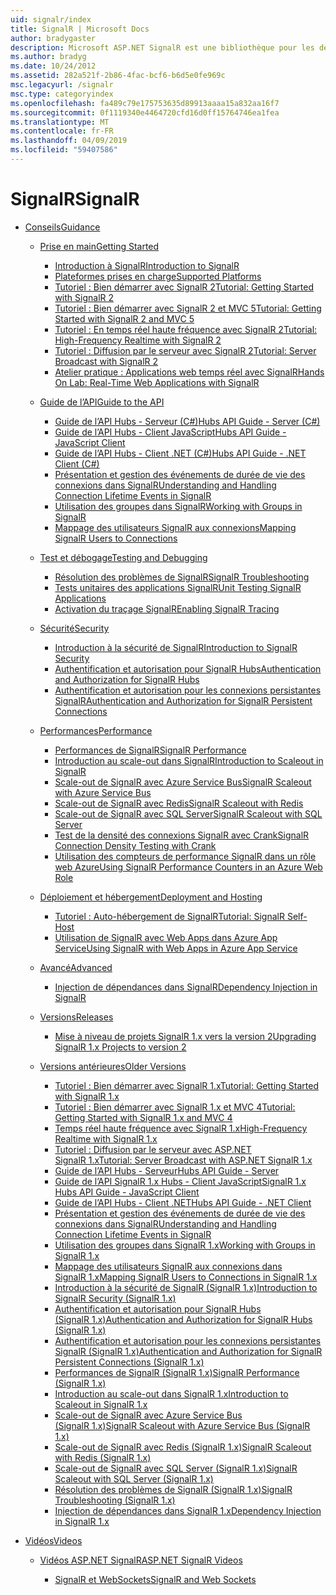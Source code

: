 ```yaml
---
uid: signalr/index
title: SignalR | Microsoft Docs
author: bradygaster
description: Microsoft ASP.NET SignalR est une bibliothèque pour les développeurs ASP.NET qui simplifie le processus d’ajout de fonctionnalités web en temps réel à vos applications.
ms.author: bradyg
ms.date: 10/24/2012
ms.assetid: 282a521f-2b86-4fac-bcf6-b6d5e0fe969c
msc.legacyurl: /signalr
msc.type: categoryindex
ms.openlocfilehash: fa489c79e175753635d89913aaaa15a832aa16f7
ms.sourcegitcommit: 0f1119340e4464720cfd16d0ff15764746ea1fea
ms.translationtype: MT
ms.contentlocale: fr-FR
ms.lasthandoff: 04/09/2019
ms.locfileid: "59407586"
---
```

# <a name="signalr"></a><span data-ttu-id="2059b-103">SignalR</span><span class="sxs-lookup"><span data-stu-id="2059b-103">SignalR</span></span>

- [<span data-ttu-id="2059b-104">Conseils</span><span class="sxs-lookup"><span data-stu-id="2059b-104">Guidance</span></span>](overview/index.md)

    - [<span data-ttu-id="2059b-105">Prise en main</span><span class="sxs-lookup"><span data-stu-id="2059b-105">Getting Started</span></span>](overview/getting-started/index.md)

        - [<span data-ttu-id="2059b-106">Introduction à SignalR</span><span class="sxs-lookup"><span data-stu-id="2059b-106">Introduction to SignalR</span></span>](overview/getting-started/introduction-to-signalr.md)
        - [<span data-ttu-id="2059b-107">Plateformes prises en charge</span><span class="sxs-lookup"><span data-stu-id="2059b-107">Supported Platforms</span></span>](overview/getting-started/supported-platforms.md)
        - [<span data-ttu-id="2059b-108">Tutoriel : Bien démarrer avec SignalR 2</span><span class="sxs-lookup"><span data-stu-id="2059b-108">Tutorial: Getting Started with SignalR 2</span></span>](overview/getting-started/tutorial-getting-started-with-signalr.md)
        - [<span data-ttu-id="2059b-109">Tutoriel : Bien démarrer avec SignalR 2 et MVC 5</span><span class="sxs-lookup"><span data-stu-id="2059b-109">Tutorial: Getting Started with SignalR 2 and MVC 5</span></span>](overview/getting-started/tutorial-getting-started-with-signalr-and-mvc.md)
        - [<span data-ttu-id="2059b-110">Tutoriel : En temps réel haute fréquence avec SignalR 2</span><span class="sxs-lookup"><span data-stu-id="2059b-110">Tutorial: High-Frequency Realtime with SignalR 2</span></span>](overview/getting-started/tutorial-high-frequency-realtime-with-signalr.md)
        - [<span data-ttu-id="2059b-111">Tutoriel : Diffusion par le serveur avec SignalR 2</span><span class="sxs-lookup"><span data-stu-id="2059b-111">Tutorial: Server Broadcast with SignalR 2</span></span>](overview/getting-started/tutorial-server-broadcast-with-signalr.md)
        - [<span data-ttu-id="2059b-112">Atelier pratique : Applications web temps réel avec SignalR</span><span class="sxs-lookup"><span data-stu-id="2059b-112">Hands On Lab: Real-Time Web Applications with SignalR</span></span>](overview/getting-started/real-time-web-applications-with-signalr.md)
    - [<span data-ttu-id="2059b-113">Guide de l’API</span><span class="sxs-lookup"><span data-stu-id="2059b-113">Guide to the API</span></span>](overview/guide-to-the-api/index.md)

        - [<span data-ttu-id="2059b-114">Guide de l’API Hubs - Serveur (C#)</span><span class="sxs-lookup"><span data-stu-id="2059b-114">Hubs API Guide - Server (C#)</span></span>](overview/guide-to-the-api/hubs-api-guide-server.md)
        - [<span data-ttu-id="2059b-115">Guide de l’API Hubs - Client JavaScript</span><span class="sxs-lookup"><span data-stu-id="2059b-115">Hubs API Guide - JavaScript Client</span></span>](overview/guide-to-the-api/hubs-api-guide-javascript-client.md)
        - [<span data-ttu-id="2059b-116">Guide de l’API Hubs - Client .NET (C#)</span><span class="sxs-lookup"><span data-stu-id="2059b-116">Hubs API Guide - .NET Client (C#)</span></span>](overview/guide-to-the-api/hubs-api-guide-net-client.md)
        - [<span data-ttu-id="2059b-117">Présentation et gestion des événements de durée de vie des connexions dans SignalR</span><span class="sxs-lookup"><span data-stu-id="2059b-117">Understanding and Handling Connection Lifetime Events in SignalR</span></span>](overview/guide-to-the-api/handling-connection-lifetime-events.md)
        - [<span data-ttu-id="2059b-118">Utilisation des groupes dans SignalR</span><span class="sxs-lookup"><span data-stu-id="2059b-118">Working with Groups in SignalR</span></span>](overview/guide-to-the-api/working-with-groups.md)
        - [<span data-ttu-id="2059b-119">Mappage des utilisateurs SignalR aux connexions</span><span class="sxs-lookup"><span data-stu-id="2059b-119">Mapping SignalR Users to Connections</span></span>](overview/guide-to-the-api/mapping-users-to-connections.md)
    - [<span data-ttu-id="2059b-120">Test et débogage</span><span class="sxs-lookup"><span data-stu-id="2059b-120">Testing and Debugging</span></span>](overview/testing-and-debugging/index.md)

        - [<span data-ttu-id="2059b-121">Résolution des problèmes de SignalR</span><span class="sxs-lookup"><span data-stu-id="2059b-121">SignalR Troubleshooting</span></span>](overview/testing-and-debugging/troubleshooting.md)
        - [<span data-ttu-id="2059b-122">Tests unitaires des applications SignalR</span><span class="sxs-lookup"><span data-stu-id="2059b-122">Unit Testing SignalR Applications</span></span>](overview/testing-and-debugging/unit-testing-signalr-applications.md)
        - [<span data-ttu-id="2059b-123">Activation du traçage SignalR</span><span class="sxs-lookup"><span data-stu-id="2059b-123">Enabling SignalR Tracing</span></span>](overview/testing-and-debugging/enabling-signalr-tracing.md)
    - [<span data-ttu-id="2059b-124">Sécurité</span><span class="sxs-lookup"><span data-stu-id="2059b-124">Security</span></span>](overview/security/index.md)

        - [<span data-ttu-id="2059b-125">Introduction à la sécurité de SignalR</span><span class="sxs-lookup"><span data-stu-id="2059b-125">Introduction to SignalR Security</span></span>](overview/security/introduction-to-security.md)
        - [<span data-ttu-id="2059b-126">Authentification et autorisation pour SignalR Hubs</span><span class="sxs-lookup"><span data-stu-id="2059b-126">Authentication and Authorization for SignalR Hubs</span></span>](overview/security/hub-authorization.md)
        - [<span data-ttu-id="2059b-127">Authentification et autorisation pour les connexions persistantes SignalR</span><span class="sxs-lookup"><span data-stu-id="2059b-127">Authentication and Authorization for SignalR Persistent Connections</span></span>](overview/security/persistent-connection-authorization.md)
    - [<span data-ttu-id="2059b-128">Performances</span><span class="sxs-lookup"><span data-stu-id="2059b-128">Performance</span></span>](overview/performance/index.md)

        - [<span data-ttu-id="2059b-129">Performances de SignalR</span><span class="sxs-lookup"><span data-stu-id="2059b-129">SignalR Performance</span></span>](overview/performance/signalr-performance.md)
        - [<span data-ttu-id="2059b-130">Introduction au scale-out dans SignalR</span><span class="sxs-lookup"><span data-stu-id="2059b-130">Introduction to Scaleout in SignalR</span></span>](overview/performance/scaleout-in-signalr.md)
        - [<span data-ttu-id="2059b-131">Scale-out de SignalR avec Azure Service Bus</span><span class="sxs-lookup"><span data-stu-id="2059b-131">SignalR Scaleout with Azure Service Bus</span></span>](overview/performance/scaleout-with-windows-azure-service-bus.md)
        - [<span data-ttu-id="2059b-132">Scale-out de SignalR avec Redis</span><span class="sxs-lookup"><span data-stu-id="2059b-132">SignalR Scaleout with Redis</span></span>](overview/performance/scaleout-with-redis.md)
        - [<span data-ttu-id="2059b-133">Scale-out de SignalR avec SQL Server</span><span class="sxs-lookup"><span data-stu-id="2059b-133">SignalR Scaleout with SQL Server</span></span>](overview/performance/scaleout-with-sql-server.md)
        - [<span data-ttu-id="2059b-134">Test de la densité des connexions SignalR avec Crank</span><span class="sxs-lookup"><span data-stu-id="2059b-134">SignalR Connection Density Testing with Crank</span></span>](overview/performance/signalr-connection-density-testing-with-crank.md)
        - [<span data-ttu-id="2059b-135">Utilisation des compteurs de performance SignalR dans un rôle web Azure</span><span class="sxs-lookup"><span data-stu-id="2059b-135">Using SignalR Performance Counters in an Azure Web Role</span></span>](overview/performance/using-signalr-performance-counters-in-an-azure-web-role.md)
    - [<span data-ttu-id="2059b-136">Déploiement et hébergement</span><span class="sxs-lookup"><span data-stu-id="2059b-136">Deployment and Hosting</span></span>](overview/deployment/index.md)

        - [<span data-ttu-id="2059b-137">Tutoriel : Auto-hébergement de SignalR</span><span class="sxs-lookup"><span data-stu-id="2059b-137">Tutorial: SignalR Self-Host</span></span>](overview/deployment/tutorial-signalr-self-host.md)
        - [<span data-ttu-id="2059b-138">Utilisation de SignalR avec Web Apps dans Azure App Service</span><span class="sxs-lookup"><span data-stu-id="2059b-138">Using SignalR with Web Apps in Azure App Service</span></span>](overview/deployment/using-signalr-with-azure-web-sites.md)
    - [<span data-ttu-id="2059b-139">Avancé</span><span class="sxs-lookup"><span data-stu-id="2059b-139">Advanced</span></span>](overview/advanced/index.md)

        - [<span data-ttu-id="2059b-140">Injection de dépendances dans SignalR</span><span class="sxs-lookup"><span data-stu-id="2059b-140">Dependency Injection in SignalR</span></span>](overview/advanced/dependency-injection.md)
    - [<span data-ttu-id="2059b-141">Versions</span><span class="sxs-lookup"><span data-stu-id="2059b-141">Releases</span></span>](overview/releases/index.md)

        - [<span data-ttu-id="2059b-142">Mise à niveau de projets SignalR 1.x vers la version 2</span><span class="sxs-lookup"><span data-stu-id="2059b-142">Upgrading SignalR 1.x Projects to version 2</span></span>](overview/releases/upgrading-signalr-1x-projects-to-20.md)
    - [<span data-ttu-id="2059b-143">Versions antérieures</span><span class="sxs-lookup"><span data-stu-id="2059b-143">Older Versions</span></span>](overview/older-versions/index.md)

        - [<span data-ttu-id="2059b-144">Tutoriel : Bien démarrer avec SignalR 1.x</span><span class="sxs-lookup"><span data-stu-id="2059b-144">Tutorial: Getting Started with SignalR 1.x</span></span>](overview/older-versions/tutorial-getting-started-with-signalr.md)
        - [<span data-ttu-id="2059b-145">Tutoriel : Bien démarrer avec SignalR 1.x et MVC 4</span><span class="sxs-lookup"><span data-stu-id="2059b-145">Tutorial: Getting Started with SignalR 1.x and MVC 4</span></span>](overview/older-versions/tutorial-getting-started-with-signalr-and-mvc-4.md)
        - [<span data-ttu-id="2059b-146">Temps réel haute fréquence avec SignalR 1.x</span><span class="sxs-lookup"><span data-stu-id="2059b-146">High-Frequency Realtime with SignalR 1.x</span></span>](overview/older-versions/tutorial-high-frequency-realtime-with-signalr.md)
        - [<span data-ttu-id="2059b-147">Tutoriel : Diffusion par le serveur avec ASP.NET SignalR 1.x</span><span class="sxs-lookup"><span data-stu-id="2059b-147">Tutorial: Server Broadcast with ASP.NET SignalR 1.x</span></span>](overview/older-versions/tutorial-server-broadcast-with-aspnet-signalr.md)
        - [<span data-ttu-id="2059b-148">Guide de l’API Hubs - Serveur</span><span class="sxs-lookup"><span data-stu-id="2059b-148">Hubs API Guide - Server</span></span>](overview/older-versions/signalr-1x-hubs-api-guide-server.md)
        - [<span data-ttu-id="2059b-149">Guide de l’API SignalR 1.x Hubs - Client JavaScript</span><span class="sxs-lookup"><span data-stu-id="2059b-149">SignalR 1.x Hubs API Guide - JavaScript Client</span></span>](overview/older-versions/signalr-1x-hubs-api-guide-javascript-client.md)
        - [<span data-ttu-id="2059b-150">Guide de l’API Hubs - Client .NET</span><span class="sxs-lookup"><span data-stu-id="2059b-150">Hubs API Guide - .NET Client</span></span>](overview/older-versions/signalr-1x-hubs-api-guide-net-client.md)
        - [<span data-ttu-id="2059b-151">Présentation et gestion des événements de durée de vie des connexions dans SignalR</span><span class="sxs-lookup"><span data-stu-id="2059b-151">Understanding and Handling Connection Lifetime Events in SignalR</span></span>](overview/older-versions/handling-connection-lifetime-events.md)
        - [<span data-ttu-id="2059b-152">Utilisation des groupes dans SignalR 1.x</span><span class="sxs-lookup"><span data-stu-id="2059b-152">Working with Groups in SignalR 1.x</span></span>](overview/older-versions/working-with-groups.md)
        - [<span data-ttu-id="2059b-153">Mappage des utilisateurs SignalR aux connexions dans SignalR 1.x</span><span class="sxs-lookup"><span data-stu-id="2059b-153">Mapping SignalR Users to Connections in SignalR 1.x</span></span>](overview/older-versions/mapping-users-to-connections.md)
        - [<span data-ttu-id="2059b-154">Introduction à la sécurité de SignalR (SignalR 1.x)</span><span class="sxs-lookup"><span data-stu-id="2059b-154">Introduction to SignalR Security (SignalR 1.x)</span></span>](overview/older-versions/introduction-to-security.md)
        - [<span data-ttu-id="2059b-155">Authentification et autorisation pour SignalR Hubs (SignalR 1.x)</span><span class="sxs-lookup"><span data-stu-id="2059b-155">Authentication and Authorization for SignalR Hubs (SignalR 1.x)</span></span>](overview/older-versions/hub-authorization.md)
        - [<span data-ttu-id="2059b-156">Authentification et autorisation pour les connexions persistantes SignalR (SignalR 1.x)</span><span class="sxs-lookup"><span data-stu-id="2059b-156">Authentication and Authorization for SignalR Persistent Connections (SignalR 1.x)</span></span>](overview/older-versions/persistent-connection-authorization.md)
        - [<span data-ttu-id="2059b-157">Performances de SignalR (SignalR 1.x)</span><span class="sxs-lookup"><span data-stu-id="2059b-157">SignalR Performance (SignalR 1.x)</span></span>](overview/older-versions/signalr-performance.md)
        - [<span data-ttu-id="2059b-158">Introduction au scale-out dans SignalR 1.x</span><span class="sxs-lookup"><span data-stu-id="2059b-158">Introduction to Scaleout in SignalR 1.x</span></span>](overview/older-versions/scaleout-in-signalr.md)
        - [<span data-ttu-id="2059b-159">Scale-out de SignalR avec Azure Service Bus (SignalR 1.x)</span><span class="sxs-lookup"><span data-stu-id="2059b-159">SignalR Scaleout with Azure Service Bus (SignalR 1.x)</span></span>](overview/older-versions/scaleout-with-windows-azure-service-bus.md)
        - [<span data-ttu-id="2059b-160">Scale-out de SignalR avec Redis (SignalR 1.x)</span><span class="sxs-lookup"><span data-stu-id="2059b-160">SignalR Scaleout with Redis (SignalR 1.x)</span></span>](overview/older-versions/scaleout-with-redis.md)
        - [<span data-ttu-id="2059b-161">Scale-out de SignalR avec SQL Server (SignalR 1.x)</span><span class="sxs-lookup"><span data-stu-id="2059b-161">SignalR Scaleout with SQL Server (SignalR 1.x)</span></span>](overview/older-versions/scaleout-with-sql-server.md)
        - [<span data-ttu-id="2059b-162">Résolution des problèmes de SignalR (SignalR 1.x)</span><span class="sxs-lookup"><span data-stu-id="2059b-162">SignalR Troubleshooting (SignalR 1.x)</span></span>](overview/older-versions/troubleshooting.md)
        - [<span data-ttu-id="2059b-163">Injection de dépendances dans SignalR 1.x</span><span class="sxs-lookup"><span data-stu-id="2059b-163">Dependency Injection in SignalR 1.x</span></span>](overview/older-versions/dependency-injection.md)
- [<span data-ttu-id="2059b-164">Vidéos</span><span class="sxs-lookup"><span data-stu-id="2059b-164">Videos</span></span>](videos/index.md)

    - [<span data-ttu-id="2059b-165">Vidéos ASP.NET SignalR</span><span class="sxs-lookup"><span data-stu-id="2059b-165">ASP.NET SignalR Videos</span></span>](videos/getting-started/index.md)

        - [<span data-ttu-id="2059b-166">SignalR et WebSockets</span><span class="sxs-lookup"><span data-stu-id="2059b-166">SignalR and Web Sockets</span></span>](videos/getting-started/signalr-and-web-sockets.md)

